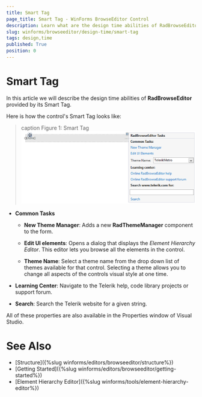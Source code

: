 ```yaml
---
title: Smart Tag
page_title: Smart Tag - WinForms BrowseEditor Control
description: Learn what are the design time abilities of RadBrowseEditor provided by its Smart Tag.
slug: winforms/browseeditor/design-time/smart-tag
tags: design,time
published: True
position: 0
---
```


# Smart Tag

In this article we will describe the design time abilities of __RadBrowseEditor__ provided by its Smart Tag. 

Here is how the control's Smart Tag looks like:

>caption Figure 1: Smart Tag
![browseeditor-design-time-smart-tag 001](images/browseeditor-design-time-smart-tag001.png)

* __Common Tasks__

	* __New Theme Manager__: Adds a new __RadThemeManager__ component to the form.

	* __Edit UI elements__: Opens a dialog that displays the *Element Hierarchy Editor*. This editor lets you browse all the elements in the control.

	* __Theme Name__: Select a theme name from the drop down list of themes available for that control. Selecting a theme allows you to change all aspects of the controls visual style at one time.

* __Learning Center__: Navigate to the Telerik help, code library projects or support forum.

* __Search__: Search the Telerik website for a given string.

All of these properties are also available in the Properties window of Visual Studio.

# See Also

* [Structure]({%slug winforms/editors/browseeditor/structure%})
* [Getting Started]({%slug winforms/editors/browseeditor/getting-started%})
* [Element Hierarchy Editor]({%slug winforms/tools/element-hierarchy-editor%})